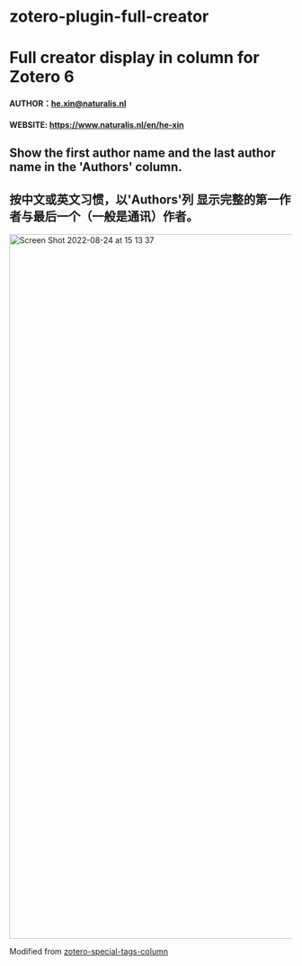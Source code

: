 # zotero-plugin-full-creator
# Full creator display in column for Zotero 6

#### AUTHOR：he.xin@naturalis.nl  
#### WEBSITE: <a href="https://www.naturalis.nl/en/he-xin">https://www.naturalis.nl/en/he-xin</a>

## Show the first author name and the last author name in the 'Authors' column.

## 按中文或英文习惯，以'Authors'列 显示完整的第一作者与最后一个（一般是通讯）作者。


<img width="1252" alt="Screen Shot 2022-08-24 at 15 13 37" src="https://user-images.githubusercontent.com/111986221/186428061-f3e2a7f1-0971-4efa-b427-c3ac743af47f.png">


Modified from <a target="_blank" href="https://github.com/whacked/zotero-special-tags-column">zotero-special-tags-column</a>
